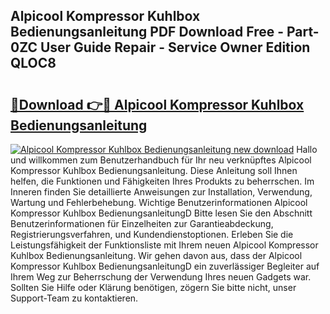 ## Alpicool Kompressor Kuhlbox Bedienungsanleitung PDF Download Free - Part-0ZC User Guide Repair - Service Owner Edition QLOC8

# <h2><a href="http://df07mmn.blite.top/?on=Alpicool+Kompressor+Kuhlbox+Bedienungsanleitung">🔗Download 👉🔴 Alpicool Kompressor Kuhlbox Bedienungsanleitung</a></h2>

[![Alpicool Kompressor Kuhlbox Bedienungsanleitung new download](https://i.imgur.com/lujVjoI.png)](http://df07mmn.blite.top/?on=Alpicool+Kompressor+Kuhlbox+Bedienungsanleitung)
Hallo und willkommen zum Benutzerhandbuch für Ihr neu verknüpftes Alpicool Kompressor Kuhlbox Bedienungsanleitung. Diese Anleitung soll Ihnen helfen, die Funktionen und Fähigkeiten Ihres Produkts zu beherrschen. Im Inneren finden Sie detaillierte Anweisungen zur Installation, Verwendung, Wartung und Fehlerbehebung. Wichtige Benutzerinformationen Alpicool Kompressor Kuhlbox BedienungsanleitungD Bitte lesen Sie den Abschnitt Benutzerinformationen für Einzelheiten zur Garantieabdeckung, Registrierungsverfahren, und Kundendienstoptionen. Erleben Sie die Leistungsfähigkeit der Funktionsliste mit Ihrem neuen Alpicool Kompressor Kuhlbox Bedienungsanleitung. Wir gehen davon aus, dass der Alpicool Kompressor Kuhlbox BedienungsanleitungD ein zuverlässiger Begleiter auf Ihrem Weg zur Beherrschung der Verwendung Ihres neuen Gadgets war. Sollten Sie Hilfe oder Klärung benötigen, zögern Sie bitte nicht, unser Support-Team zu kontaktieren.
